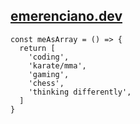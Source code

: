 ## [emerenciano.dev](https://emerenciano.dev)

```
const meAsArray = () => {
  return [
    'coding',
    'karate/mma',
    'gaming',
    'chess',
    'thinking differently',
  ]
}
```

